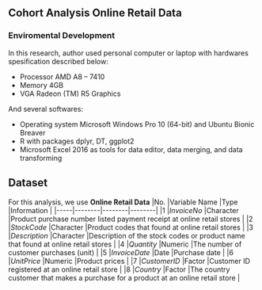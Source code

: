 ## Cohort Analysis Online Retail Data

### Enviromental Development
In this research, author used personal computer or laptop with hardwares spesification described below:
- Processor AMD A8 – 7410
- Memory 4GB
- VGA Radeon (TM) R5 Graphics  
  
And several softwares:
- Operating system Microsoft Windows Pro 10 (64-bit) and Ubuntu Bionic Breaver
- R with packages dplyr, DT, ggplot2
- Microsoft Excel 2016 as tools for data editor, data merging, and data transforming

## Dataset
For this analysis, we use **Online Retail Data**
|No.	|Variable Name	|Type	|Information |
|-----|--------|--------|--------|
|1	|*InvoiceNo*	|Character	|Product purchase number listed payment receipt at online retail stores |
|2	|*StockCode*	|Character	|Product codes that found at online retail stores |
|3	|*Description*	|Character	|Description of the stock codes or product name that found at online retail stores |
|4	|*Quantity*	|Numeric	|The number of customer purchases (unit) |
|5	|*InvoiceDate*	|Date	|Purchase date |
|6	|*UnitPrice*	|Numeric	|Product prices |
|7	|*CustomerID*	|Factor	|Customer ID registered at an online retail store |
|8	|*Country*	|Factor	|The country customer that makes a purchase for a product at an online retail store |
